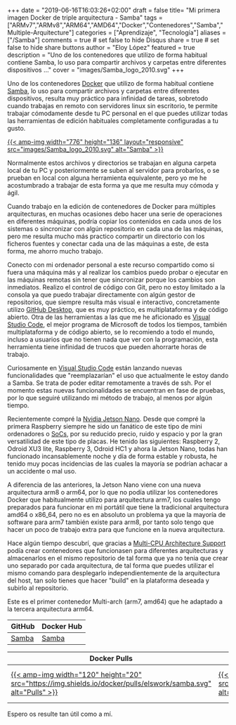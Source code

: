 +++
date = "2019-06-16T16:03:26+02:00"
draft = false
title= "Mi primera imagen Docker de triple arquitectura - Samba"
tags = ["ARMv7","ARMv8","ARM64","AMD64","Docker","Contenedores","Samba","Multiple-Arquitecture"]
categories = ["Aprendizaje", "Tecnología"]
aliases = ["/Samba"]
comments = true	# set false to hide Disqus
share = true	# set false to hide share buttons
author = "Eloy López"
featured = true
description = "Uno de los contenedores que utilizo de forma habitual contiene Samba, lo uso para compartir archivos y carpetas entre diferentes dispositivos ..."
cover = "images/Samba_logo_2010.svg"
+++

Uno de los contenedores [Docker](https://www.docker.com/) que utilizo de forma habitual contiene [Samba](https://es.wikipedia.org/wiki/Samba_(software)), lo uso para compartir archivos y carpetas entre diferentes dispositivos, resulta muy práctico para infinidad de tareas, sobretodo cuando trabajas en remoto con servidores linux sin escritorio, te permite trabajar cómodamente desde tu PC personal en el que puedes utilizar todas las herramientas de edición habituales completamente configuradas a tu gusto. 

[{{< amp-img width="776" height="136" layout="responsive" src="images/Samba_logo_2010.svg" alt="Samba" >}}](https://www.samba.org/)

Normalmente estos archivos y directorios se trabajan en alguna carpeta local de tu PC y posteriormente se suben al servidor para probarlos, o se prueban en local con alguna herramienta equivalente, pero yo me he acostumbrado a trabajar de esta forma ya que me resulta muy cómoda y ágil.

Cuando trabajo en la edición de contenedores de Docker para múltiples arquitecturas, en muchas ocasiones debo hacer una serie de operaciones en diferentes máquinas, podría copiar los contenidos en cada unos de los sistemas o sincronizar con algún repositorio en cada una de las máquinas, pero me resulta mucho más practico compartir un directorio con los ficheros fuentes y conectar cada una de las máquinas a este, de esta forma, me ahorro mucho trabajo.

Conecto con mi ordenador personal a este recurso compartido como si fuera una máquina más y al realizar los cambios puedo probar o ejecutar en las máquinas remotas sin tener que sincronizar porque los cambios son inmediatos. Realizo el control de código con Git, pero no estoy limitado a la consola ya que puedo trabajar directamente con algún gestor de repositorios, que siempre resulta más visual e interactivo, concretamente utilizo [GitHub Desktop](https://desktop.github.com/), que es muy práctico, es multiplataforma y de código abierto. Otra de las herramientas a las que me he aficionado es [Visual Studio Code](https://code.visualstudio.com/), el mejor programa de Microsoft de todos los tiempos, también multiplataforma y de código abierto, se lo recomiendo a todo el mundo, incluso a usuarios que no tienen nada que ver con la programación, esta herramienta tiene infinidad de trucos que pueden ahorrarte horas de trabajo.

Curiosamente en [Visual Studio Code](https://code.visualstudio.com/) están lanzando nuevas funcionalidades que "reemplazarían" el uso que actualmente le estoy dando a Samba. Se trata de poder editar remotamente a través de ssh.
Por el momento estas nuevas funcionalidades se encuentran en fase de pruebas, por lo que seguiré utilizando mi método de trabajo, al menos por algún tiempo.

Recientemente compré la [Nvidia Jetson Nano](https://www.nvidia.com/es-es/autonomous-machines/embedded-systems/jetson-nano/). Desde que compré la primera Raspberry siempre he sido un fanático de este tipo de mini ordenadores o [SoCs](https://es.wikipedia.org/wiki/System_on_a_chip), por su reducido precio, ruido y espacio y por la gran versatilidad de este tipo de placas. He tenido las siguientes: Raspberry 2, Odroid XU3 lite, Raspberry 3, Odroid HC1 y ahora la Jetson Nano, todas han funcionado incansablemente noche y día de forma estable y robusta, he tenido muy pocas incidencias de las cuales la mayoría se podrían achacar a un accidente o mal uso.

A diferencia de las anteriores, la Jetson Nano viene con una nueva arquitectura arm8 o arm64, por lo que no podía utilizar los contenedores Docker que habitualmente utilizo para arquitectura arm7, los cuales tengo preparados para funcionar en mi portátil que tiene la tradicional arquitectura amd64 o x86_64, pero no es en absoluto un problema ya que la mayoría de software para arm7 también existe para arm8, por tanto solo tengo que hacer un poco de trabajo extra para que funcione en la nueva arquitectura.

Hace algún tiempo descubrí, que gracias a [	Multi-CPU Architecture Support](https://docs.docker.com/docker-for-mac/multi-arch/) podía crear contenedores que funcionasen para diferentes arquitecturas y almacenarlos en el mismo repositorio de tal forma que ya no tenia que crear uno separado por cada arquitectura, de tal forma que puedes utilizar el mismo comando para desplegarlo independientemente de la arquitectura del host, tan solo tienes que hacer "build" en la plataforma deseada y subirlo al repositorio.

Este es el primer contenedor Multi-arch (arm7, amd64) que he adaptado a la tercera arquitectura arm64.

| GitHub | Docker Hub |
| --- | --- |
| [Samba](https://github.com/DeftWork/samba) | [Samba](https://hub.docker.com/r/elswork/samba "elswork/samba on Docker Hub") |

| Docker Pulls | Docker Stars | Size/Layers |
| --- | --- | --- |
| [{{< amp-img width="120" height="20" src="https://img.shields.io/docker/pulls/elswork/samba.svg" alt="Pulls" >}}](https://hub.docker.com/r/elswork/samba "elswork/samba on Docker Hub") | [{{< amp-img width="120" height="20" src="https://img.shields.io/docker/stars/elswork/samba.svg" alt="Stars" >}}](https://hub.docker.com/r/elswork/samba "elswork/samba on Docker Hub") | [{{< amp-img width="120" height="20" src="https://img.shields.io/docker/image-size/elswork/samba.svg" alt="Badges" >}}](https://hub.docker.com/r/elswork/samba "elswork/samba on Docker Hub") |

Espero os resulte tan útil como a mí.
